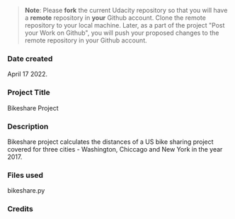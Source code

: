 >**Note**: Please **fork** the current Udacity repository so that you will have a **remote** repository in **your** Github account. Clone the remote repository to your local machine. Later, as a part of the project "Post your Work on Github", you will push your proposed changes to the remote repository in your Github account.

### Date created
April 17 2022.

### Project Title
Bikeshare Project

### Description
Bikeshare project calculates the distances of a US bike sharing project covered for three cities - Washington, Chiccago and New York in the year 2017.

### Files used
bikeshare.py

### Credits
